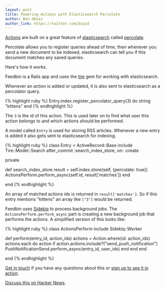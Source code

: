 ```yaml
---
layout: post
title: Powering Actions with Elasticsearch Percolate
author: Ben Ubois
author_link: https://twitter.com/bsaid
---
```


[Actions](/2013/11/06/actions-workflows-for-your-rss-feeds/) are built on a great feature of [elasticsearch](http://www.elasticsearch.org/) called [percolate](http://www.elasticsearch.org/guide/en/elasticsearch/reference/current/search-percolate.html).

Percolate allows you to register queries ahead of time, then whenever you send a new document to be indexed, elasticsearch can tell you if this document matches any saved queries.

Here's how it works.

Feedbin is a Rails app and uses the [tire](https://github.com/karmi/retire) gem for working with elasticsearch.

Whenever an action is added or updated, it is also sent to elasticsearch as a percolator query.

{% highlight ruby %}
Entry.index.register_percolator_query(3) do
  string "kittens"
end
{% endhighlight %}

The `3` is the id of this action. This is used later on to find what user this action belongs to and which actions should be performed.

A model called `Entry` is used for storing RSS articles. Whenever a new entry is added it also gets sent to elasticsearch for indexing.

{% highlight ruby %}
class Entry < ActiveRecord::Base
  include Tire::Model::Search
  after_commit :search_index_store, on: :create

  private

  def search_index_store
    result = self.index.store(self, {percolate: true})
    ActionsPerform.perform_async(self.id, result['matches'])
  end

end
{% endhighlight %}

An array of matched actions ids is returned in `result['matches']`. So if this entry mentions "kittens" an array like `["3"]` would be returned.

Feedbin uses [Sidekiq](http://sidekiq.org/) to process background jobs. The `ActionsPerform.perform_async` part is creating a new background job that performs the actions. A simplified version of this looks like:

{% highlight ruby %}
class ActionsPerform
  include Sidekiq::Worker

  def perform(entry_id, action_ids)
    actions = Action.where(id: action_ids)
    actions.each do action
      if action.actions.include?("send_push_notification")
        PushNotificationSend.perform_async(entry_id, user_ids)
      end
    end
  end

end
{% endhighlight %}

[Get in touch](https://twitter.com/feedbin) if you have any questions about this or [sign up to see it in action](https://feedbin.me).

[Discuss this on Hacker News](https://news.ycombinator.com/item?id=6708446).